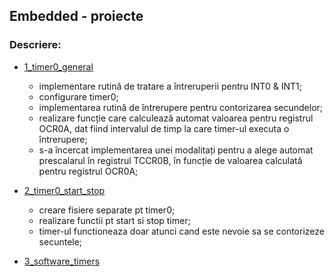 ## Embedded - proiecte

### Descriere:

- [1_timer0_general](./1_timer0_general/Project)
  
   - implementare rutină de tratare a întreruperii pentru INT0 & INT1;
   - configurare timer0;
   - implementarea rutină de întrerupere pentru contorizarea secundelor;
   - realizare funcție care calculează automat valoarea pentru registrul OCR0A, dat fiind intervalul de timp la care timer-ul executa o întrerupere;
   - s-a încercat implementarea unei modalitați pentru a alege automat prescalarul în registrul TCCR0B, în funcție de valoarea calculată pentru registrul OCR0A;

- [2_timer0_start_stop](./2_timer0_start_stop/Project)
    
   - creare fisiere separate pt timer0;
   - realizare functii pt start si stop timer;
   - timer-ul functioneaza doar atunci cand este nevoie sa se contorizeze secuntele;

- [3_software_timers](./3_software_timers/Project)
